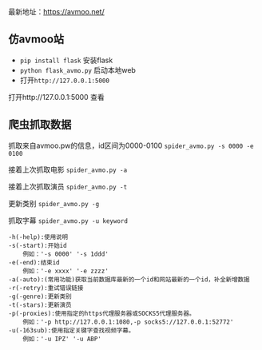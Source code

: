 最新地址：https://avmoo.net/

## 仿avmoo站

- `pip install flask` 安装flask
- `python flask_avmo.py` 启动本地web
- 打开`http://127.0.0.1:5000`

打开http://127.0.0.1:5000 查看

## 爬虫抓取数据
抓取来自avmoo.pw的信息，id区间为0000-0100
`spider_avmo.py -s 0000 -e 0100`

接着上次抓取电影
`spider_avmo.py -a`

接着上次抓取演员
`spider_avmo.py -t`

更新类别
`spider_avmo.py -g`

抓取字幕
`spider_avmo.py -u keyword`
```
-h(-help):使用说明
-s(-start):开始id
    例如：'-s 0000' '-s 1ddd'
-e(-end):结束id
    例如：'-e xxxx' '-e zzzz'
-a(-auto):(常用功能)获取当前数据库最新的一个id和网站最新的一个id，补全新增数据
-r(-retry):重试错误链接
-g(-genre):更新类别
-t(-stars):更新演员
-p(-proxies):使用指定的https代理服务器或SOCKS5代理服务器。
    例如：'-p http://127.0.0.1:1080,-p socks5://127.0.0.1:52772'
-u(-163sub):使用指定关键字查找视频字幕。
    例如：'-u IPZ' '-u ABP'
```
